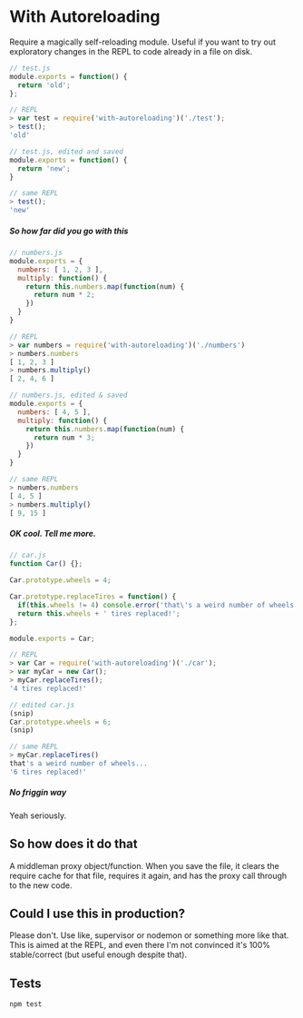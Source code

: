 With Autoreloading
==================

Require a magically self-reloading module. Useful if you want to try out exploratory changes in the REPL to code already in a file on disk.

```javascript
// test.js
module.exports = function() {
  return 'old';
};

// REPL
> var test = require('with-autoreloading')('./test');
> test();
'old'

// test.js, edited and saved
module.exports = function() {
  return 'new';
}

// same REPL
> test();
'new'
```

##### So how far did you go with this

```javascript
// numbers.js
module.exports = {
  numbers: [ 1, 2, 3 ],
  multiply: function() {
    return this.numbers.map(function(num) {
      return num * 2;
    })
  }
}

// REPL
> var numbers = require('with-autoreloading')('./numbers')
> numbers.numbers
[ 1, 2, 3 ]
> numbers.multiply()
[ 2, 4, 6 ]

// numbers.js, edited & saved
module.exports = {
  numbers: [ 4, 5 ],
  multiply: function() {
    return this.numbers.map(function(num) {
      return num * 3;
    })
  }
}

// same REPL
> numbers.numbers
[ 4, 5 ]
> numbers.multiply()
[ 9, 15 ]
```

##### OK cool. Tell me more.

```javascript
// car.js
function Car() {};

Car.prototype.wheels = 4;

Car.prototype.replaceTires = function() {
  if(this.wheels != 4) console.error('that\'s a weird number of wheels...');
  return this.wheels + ' tires replaced!';
};

module.exports = Car;

// REPL
> var Car = require('with-autoreloading')('./car');
> var myCar = new Car();
> myCar.replaceTires();
'4 tires replaced!'

// edited car.js
(snip)
Car.prototype.wheels = 6;
(snip)

// same REPL
> myCar.replaceTires()
that's a weird number of wheels...
'6 tires replaced!'
```

##### No friggin way

Yeah seriously.

So how does it do that
----------------------

A middleman proxy object/function. When you save the file, it clears the require cache for that file, requires it again, and has the proxy call through to the new code.

Could I use this in production?
-------------------------------

Please don't. Use like, supervisor or nodemon or something more like that. This is aimed at the REPL, and even there I'm not convinced it's 100% stable/correct (but useful enough despite that).

Tests
-----

`npm test`